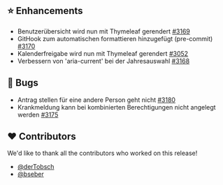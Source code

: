 ## ⭐ Enhancements

- Benutzerübersicht wird nun mit Thymeleaf gerendert [#3169](https://github.com/urlaubsverwaltung/urlaubsverwaltung/pull/3169)
- GitHook zum automatischen formattieren hinzugefügt (pre-commit) [#3170](https://github.com/urlaubsverwaltung/urlaubsverwaltung/pull/3170)
- Kalenderfreigabe wird nun mit Thymeleaf gerendert [#3052](https://github.com/urlaubsverwaltung/urlaubsverwaltung/pull/3052)
- Verbessern von 'aria-current' bei der Jahresauswahl [#3168](https://github.com/urlaubsverwaltung/urlaubsverwaltung/pull/3168)

## 🐞 Bugs

- Antrag stellen für eine andere Person geht nicht [#3180](https://github.com/urlaubsverwaltung/urlaubsverwaltung/issues/3180)
- Krankmeldung kann bei kombinierten Berechtigungen nicht angelegt werden [#3175](https://github.com/urlaubsverwaltung/urlaubsverwaltung/issues/3175)

## ❤️ Contributors

We'd like to thank all the contributors who worked on this release!

- [@derTobsch](https://github.com/derTobsch)
- [@bseber](https://github.com/bseber)
